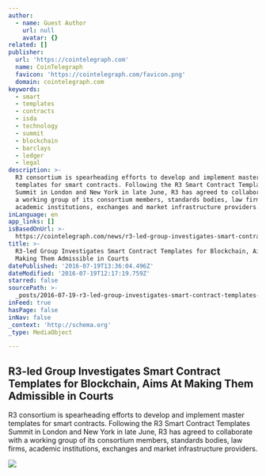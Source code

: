 ```yaml
---
author:
  - name: Guest Author
    url: null
    avatar: {}
related: []
publisher:
  url: 'https://cointelegraph.com'
  name: CoinTelegraph
  favicon: 'https://cointelegraph.com/favicon.png'
  domain: cointelegraph.com
keywords:
  - smart
  - templates
  - contracts
  - isda
  - technology
  - summit
  - blockchain
  - barclays
  - ledger
  - legal
description: >-
  R3 consortium is spearheading efforts to develop and implement master
  templates for smart contracts. Following the R3 Smart Contract Templates
  Summit in London and New York in late June, R3 has agreed to collaborate with
  a working group of its consortium members, standards bodies, law firms,
  academic institutions, exchanges and market infrastructure providers.
inLanguage: en
app_links: []
isBasedOnUrl: >-
  https://cointelegraph.com/news/r3-led-group-investigates-smart-contract-templates-for-blockchain-aims-at-making-them-admissible-in-courts
title: >-
  R3-led Group Investigates Smart Contract Templates for Blockchain, Aims At
  Making Them Admissible in Courts
datePublished: '2016-07-19T13:36:04.496Z'
dateModified: '2016-07-19T12:17:19.759Z'
starred: false
sourcePath: >-
  _posts/2016-07-19-r3-led-group-investigates-smart-contract-templates-for-block.md
inFeed: true
hasPage: false
inNav: false
_context: 'http://schema.org'
_type: MediaObject

---
```

<article style=""><h1>R3-led Group Investigates Smart Contract Templates for Blockchain, Aims At Making Them Admissible in Courts</h1><p>R3 consortium is spearheading efforts to develop and implement master templates for smart contracts. Following the R3 Smart Contract Templates Summit in London and New York in late June, R3 has agreed to collaborate with a working group of its consortium members, standards bodies, law firms, academic institutions, exchanges and market infrastructure providers.</p><img src="https://cointelegraph.com/images/725_aHR0cDovL2NvaW50ZWxlZ3JhcGguY29tL3N0b3JhZ2UvdXBsb2Fkcy92aWV3L2I1NTMyNDE5ZWQwZTgxNjk1MDA5MjMxZGI3NzI5NThhLmpwZw==.jpg" /></article>
